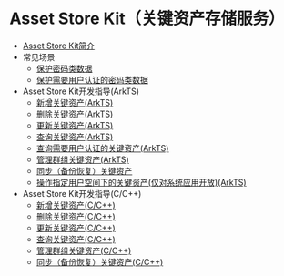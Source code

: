 # Asset Store Kit（关键资产存储服务）

- [Asset Store Kit简介](asset-store-kit-overview.md)
- 常见场景<!--asset-scenarios-->
  - [保护密码类数据](asset-scenario1.md)
  - [保护需要用户认证的密码类数据](asset-scenario2.md)
- Asset Store Kit开发指导(ArkTS)<!--asset-arkts-->
  - [新增关键资产(ArkTS)](asset-js-add.md)
  - [删除关键资产(ArkTS)](asset-js-remove.md)
  - [更新关键资产(ArkTS)](asset-js-update.md)
  - [查询关键资产(ArkTS)](asset-js-query.md)
  - [查询需要用户认证的关键资产(ArkTS)](asset-js-query-auth.md)
  - [管理群组关键资产(ArkTS)](asset-js-group-access-control.md)
  - [同步（备份恢复）关键资产](asset-js-sync.md)
  <!--Del-->
  - [操作指定用户空间下的关键资产(仅对系统应用开放)(ArkTS)](asset-as-user-sys.md)
  <!--DelEnd-->
- Asset Store Kit开发指导(C/C++)<!--asset-native-->
  - [新增关键资产(C/C++)](asset-native-add.md)
  - [删除关键资产(C/C++)](asset-native-remove.md)
  - [更新关键资产(C/C++)](asset-native-update.md)
  - [查询关键资产(C/C++)](asset-native-query.md)
  - [管理群组关键资产(C/C++)](asset-native-group-access-control.md)
  - [同步（备份恢复）关键资产(C/C++)](asset-native-sync.md)